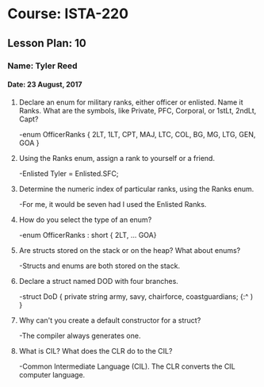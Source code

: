 # Course: ISTA-220
## Lesson Plan: 10
### Name: Tyler Reed
#### Date: 23 August, 2017

1. Declare an enum for military ranks, either officer or enlisted. Name it Ranks. What are the symbols, like Private, PFC, Corporal, or 1stLt, 2ndLt, Capt? 

	-enum OfficerRanks
	{
		2LT, 1LT, CPT, MAJ, LTC, 
		COL, BG, MG, LTG, GEN, GOA
	}
1. Using the Ranks enum, assign a rank to yourself or a friend.

	-Enlisted Tyler = Enlisted.SFC;
1. Determine the numeric index of particular ranks, using the Ranks enum.

	-For me, it would be seven had I used the Enlisted Ranks.
1. How do you select the type of an enum?

	-enum OfficerRanks : short { 2LT, ... GOA}
1. Are structs stored on the stack or on the heap? What about enums?

	-Structs and enums are both stored on the stack.
1. Declare a struct named DOD with four branches. 

	-struct DoD
	{
		private string army, savy, chairforce, coastguardians;   {:^ )
	}
1. Why can't you create a default constructor for a struct?

	-The compiler always generates one.
1. What is CIL? What does the CLR do to the CIL?

	-Common Intermediate Language (CIL). The CLR converts the CIL computer language.